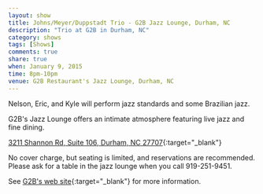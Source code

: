 ```yaml
---
layout: show
title: Johns/Meyer/Duppstadt Trio - G2B Jazz Lounge, Durham, NC
description: "Trio at G2B in Durham, NC"
category: shows
tags: [Shows]
comments: true
share: true
when: January 9, 2015
time: 8pm-10pm
venue: G2B Restaurant's Jazz Lounge, Durham, NC
---
```


Nelson, Eric, and Kyle will perform jazz standards and some Brazilian jazz.

G2B's Jazz Lounge offers an intimate atmosphere featuring live jazz and fine dining.

[3211 Shannon Rd, Suite 106, Durham, NC 27707](https://www.google.com/maps/place/3211+Shannon+Rd,+Durham,+NC+27707/@35.9647948,-78.9547817,17z){:target="_blank"}

No cover charge, but seating is limited, and reservations are recommended. Please ask for a table in the jazz lounge when you call 919-251-9451.

See [G2B's web site](http://www.g2b-restaurant.com/){:target="_blank"} for more information.

